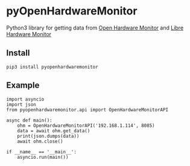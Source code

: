 # pyOpenHardwareMonitor

Python3 library for getting data from [Open Hardware Monitor](https://openhardwaremonitor.org/) and [Libre Hardware Monitor](https://github.com/LibreHardwareMonitor/LibreHardwareMonitor)

## Install

```
pip3 install pyopenhardwaremonitor
```

## Example

```
import asyncio
import json
from pyopenhardwaremonitor.api import OpenHardwareMonitorAPI

async def main():
    ohm = OpenHardwareMonitorAPI('192.168.1.114', 8085)
    data = await ohm.get_data()
    print(json.dumps(data))
    await ohm.close()

if __name__ == '__main__':
    asyncio.run(main())

```
